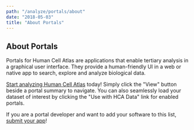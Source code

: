 ```yaml
---
path: "/analyze/portals/about"
date: "2018-05-03"
title: "About Portals"
---
```


## About Portals
Portals for Human Cell Atlas are applications that enable tertiary analysis in a graphical user interface.  They provide a human-friendly UI in a web or native app to search, explore and analyze biological data.  

[Start analyzing Human Cell Atlas](analyze/portals/visualization-portals) today!  Simply click the "View" button beside a portal summary to navigate.  You can also seamlessly load your dataset of interest by clicking the "Use with HCA Data" link for enabled portals.

If you are a portal developer and want to add your software to this list, [submit your app](https://github.com/HumanCellAtlas/data-portal-content/issues/new/?with-portals-app-submission-issue-template)!
